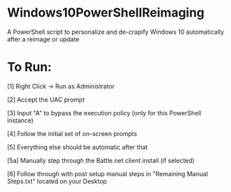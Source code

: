 # Windows10PowerShellReimaging
A PowerShell script to personalize and de-crapify Windows 10 automatically after a reimage or update


# To Run:

[1] Right Click -> Run as Administrator

[2] Accept the UAC prompt

[3] Input "A" to bypass the execution policy (only for this PowerShell instance)

[4] Follow the initial set of on-screen prompts

[5] Everything else should be automatic after that

  [5a] Manually step through the Battle.net client install (if selected)
  
[6] Follow through with post setup manual steps in "Remaining Manual Steps.txt" located on your Desktop

